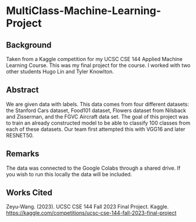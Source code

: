 # MultiClass-Machine-Learning-Project

## Background
Taken from a Kaggle competition for my UCSC CSE 144 Applied Machine Learning Course.
This was my final project for the course. I worked with two other students Hugo Lin
and Tyler Knowlton. 

## Abstract

We are given data with labels. This data comes from four different datasets: the Stanford Cars dataset, Food101 dataset, Flowers dataset from Nilsback and Zisserman, and the FGVC Aircraft data set. The goal of this project was to train an already constructed model to be able to classify 100 classes from each of these datasets. Our team first attempted this with VGG16 and later RESNET50. 

## Remarks

The data was connected to the Google Colabs through a shared drive. If you wish to run this locally the data will be included. 

## Works Cited

Zeyu-Wang. (2023). UCSC CSE 144 Fall 2023 Final Project. Kaggle. https://kaggle.com/competitions/ucsc-cse-144-fall-2023-final-project
